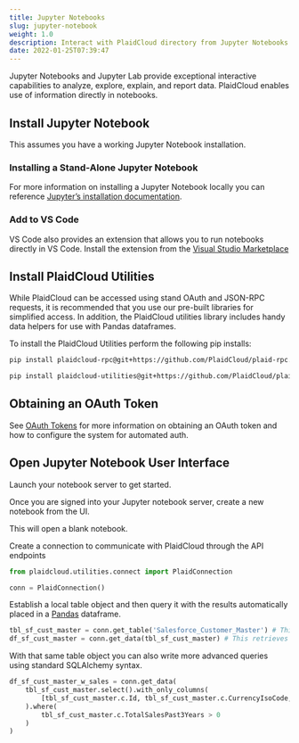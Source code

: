 ```yaml
---
title: Jupyter Notebooks
slug: jupyter-notebook
weight: 1.0
description: Interact with PlaidCloud directory from Jupyter Notebooks
date: 2022-01-25T07:39:47
---
```



Jupyter Notebooks and Jupyter Lab provide exceptional interactive capabilities to analyze, explore, explain, and report data.  PlaidCloud enables use of information directly in notebooks.


## Install Jupyter Notebook
This assumes you have a working Jupyter Notebook installation.

### Installing a Stand-Alone Jupyter Notebook
For more information on installing a Jupyter Notebook locally you can reference [Jupyter’s installation documentation](https://jupyter.org/install).

### Add to VS Code
VS Code also provides an extension that allows you to run notebooks directly in VS Code.  Install the extension from the [Visual Studio Marketplace](https://marketplace.visualstudio.com/items?itemName=ms-toolsai.jupyter)


## Install PlaidCloud Utilities
While PlaidCloud can be accessed using stand OAuth and JSON-RPC requests, it is recommended that you use our pre-built libraries for simplified access.  In addition, the PlaidCloud utilities library includes handy data helpers for use with Pandas dataframes.

To install the PlaidCloud Utilities perform the following pip installs:

```bash
pip install plaidcloud-rpc@git+https://github.com/PlaidCloud/plaid-rpc.git@v1.1.4#egg=plaidcloud-rpc
```

```bash
pip install plaidcloud-utilities@git+https://github.com/PlaidCloud/plaid-utilities.git@v1.1.9#egg=plaidcloud-utilities
```

## Obtaining an OAuth Token

See [OAuth Tokens](/docs/cli/get-oauth-tokens/) for more information on obtaining an OAuth token and how to configure the system for automated auth.


## Open Jupyter Notebook User Interface

Launch your notebook server to get started.



Once you are signed into your Jupyter notebook server, create a new notebook from the UI.

This will open a blank notebook.



Create a connection to communicate with PlaidCloud through the API endpoints

```python
from plaidcloud.utilities.connect import PlaidConnection

conn = PlaidConnection()
```


Establish a local table object and then query it with the results automatically placed in a [Pandas](https://pandas.pydata.org/) dataframe.

```python
tbl_sf_cust_master = conn.get_table('Salesforce_Customer_Master') # This gets a table object
df_sf_cust_master = conn.get_data(tbl_sf_cust_master) # This retrieves all the data into a dataframe
```


With that same table object you can also write more advanced queries using standard SQLAlchemy syntax.

```python
df_sf_cust_master_w_sales = conn.get_data(
    tbl_sf_cust_master.select().with_only_columns(
        [tbl_sf_cust_master.c.Id, tbl_sf_cust_master.c.CurrencyIsoCode, tbl_sf_cust_master.c.SyDSalesRegion]
    ).where(
        tbl_sf_cust_master.c.TotalSalesPast3Years > 0
    )
)
```



